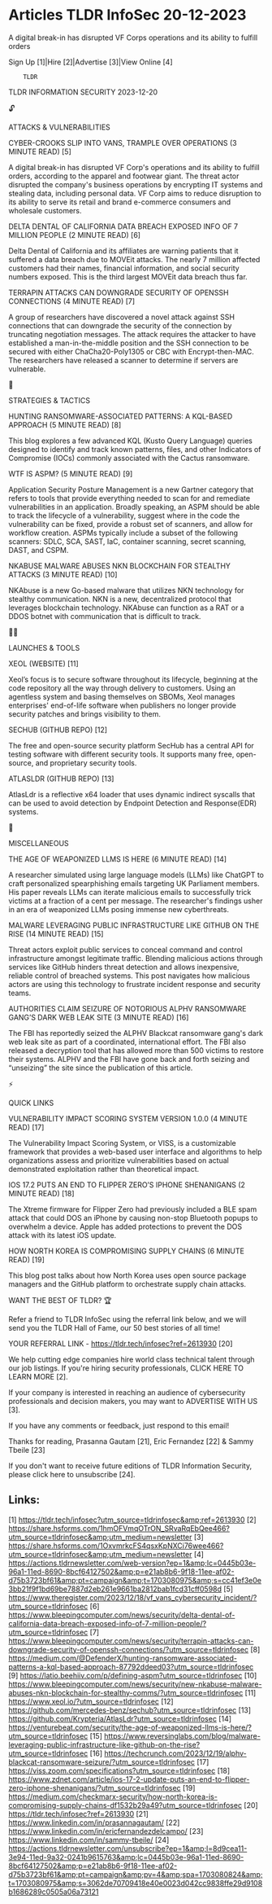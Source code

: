 # Articles TLDR InfoSec 20-12-2023

A digital break-in has disrupted VF Corps operations and its ability
to fulfill orders  

Sign Up [1]|Hire [2]|Advertise [3]|View Online [4] 

		TLDR 

TLDR INFORMATION SECURITY 2023-12-20

🔓 

ATTACKS & VULNERABILITIES

 CYBER-CROOKS SLIP INTO VANS, TRAMPLE OVER OPERATIONS (3 MINUTE READ)
[5] 

 A digital break-in has disrupted VF Corp's operations and its ability
to fulfill orders, according to the apparel and footwear giant. The
threat actor disrupted the company's business operations by encrypting
IT systems and stealing data, including personal data. VF Corp aims to
reduce disruption to its ability to serve its retail and brand
e-commerce consumers and wholesale customers. 

 DELTA DENTAL OF CALIFORNIA DATA BREACH EXPOSED INFO OF 7 MILLION
PEOPLE (2 MINUTE READ) [6] 

 Delta Dental of California and its affiliates are warning patients
that it suffered a data breach due to MOVEit attacks. The nearly 7
million affected customers had their names, financial information, and
social security numbers exposed. This is the third largest MOVEit data
breach thus far. 

 TERRAPIN ATTACKS CAN DOWNGRADE SECURITY OF OPENSSH CONNECTIONS (4
MINUTE READ) [7] 

 A group of researchers have discovered a novel attack against SSH
connections that can downgrade the security of the connection by
truncating negotiation messages. The attack requires the attacker to
have established a man-in-the-middle position and the SSH connection
to be secured with either ChaCha20-Poly1305 or CBC with
Encrypt-then-MAC. The researchers have released a scanner to determine
if servers are vulnerable. 

🧠 

STRATEGIES & TACTICS

 HUNTING RANSOMWARE-ASSOCIATED PATTERNS: A KQL-BASED APPROACH (5
MINUTE READ) [8] 

 This blog explores a few advanced KQL (Kusto Query Language) queries
designed to identify and track known patterns, files, and other
Indicators of Compromise (IOCs) commonly associated with the Cactus
ransomware. 

 WTF IS ASPM? (5 MINUTE READ) [9] 

 Application Security Posture Management is a new Gartner category
that refers to tools that provide everything needed to scan for and
remediate vulnerabilities in an application. Broadly speaking, an ASPM
should be able to track the lifecycle of a vulnerability, suggest
where in the code the vulnerability can be fixed, provide a robust set
of scanners, and allow for workflow creation. ASPMs typically include
a subset of the following scanners: SDLC, SCA, SAST, IaC, container
scanning, secret scanning, DAST, and CSPM. 

 NKABUSE MALWARE ABUSES NKN BLOCKCHAIN FOR STEALTHY ATTACKS (3 MINUTE
READ) [10] 

 NKAbuse is a new Go-based malware that utilizes NKN technology for
stealthy communication. NKN is a new, decentralized protocol that
leverages blockchain technology. NKAbuse can function as a RAT or a
DDOS botnet with communication that is difficult to track. 

🧑‍💻 

LAUNCHES & TOOLS

 XEOL (WEBSITE) [11] 

 Xeol’s focus is to secure software throughout its lifecycle,
beginning at the code repository all the way through delivery to
customers. Using an agentless system and basing themselves on SBOMs,
Xeol manages enterprises' end-of-life software when publishers no
longer provide security patches and brings visibility to them. 

 SECHUB (GITHUB REPO) [12] 

 The free and open-source security platform SecHub has a central API
for testing software with different security tools. It supports many
free, open-source, and proprietary security tools. 

 ATLASLDR (GITHUB REPO) [13] 

 AtlasLdr is a reflective x64 loader that uses dynamic indirect
syscalls that can be used to avoid detection by Endpoint Detection and
Response(EDR) systems. 

🎁 

MISCELLANEOUS

 THE AGE OF WEAPONIZED LLMS IS HERE (6 MINUTE READ) [14] 

 A researcher simulated using large language models (LLMs) like
ChatGPT to craft personalized spearphishing emails targeting UK
Parliament members. His paper reveals LLMs can iterate malicious
emails to successfully trick victims at a fraction of a cent per
message. The researcher's findings usher in an era of weaponized LLMs
posing immense new cyberthreats. 

 MALWARE LEVERAGING PUBLIC INFRASTRUCTURE LIKE GITHUB ON THE RISE (14
MINUTE READ) [15] 

 Threat actors exploit public services to conceal command and control
infrastructure amongst legitimate traffic. Blending malicious actions
through services like GitHub hinders threat detection and allows
inexpensive, reliable control of breached systems. This post navigates
how malicious actors are using this technology to frustrate incident
response and security teams. 

 AUTHORITIES CLAIM SEIZURE OF NOTORIOUS ALPHV RANSOMWARE GANG’S DARK
WEB LEAK SITE (3 MINUTE READ) [16] 

 The FBI has reportedly seized the ALPHV Blackcat ransomware gang's
dark web leak site as part of a coordinated, international effort. The
FBI also released a decryption tool that has allowed more than 500
victims to restore their systems. ALPHV and the FBI have gone back and
forth seizing and “unseizing” the site since the publication of
this article. 

⚡ 

QUICK LINKS

 VULNERABILITY IMPACT SCORING SYSTEM VERSION 1.0.0 (4 MINUTE READ)
[17] 

 The Vulnerability Impact Scoring System, or VISS, is a customizable
framework that provides a web-based user interface and algorithms to
help organizations assess and prioritize vulnerabilities based on
actual demonstrated exploitation rather than theoretical impact. 

 IOS 17.2 PUTS AN END TO FLIPPER ZERO’S IPHONE SHENANIGANS (2 MINUTE
READ) [18] 

 The Xtreme firmware for Flipper Zero had previously included a BLE
spam attack that could DOS an iPhone by causing non-stop Bluetooth
popups to overwhelm a device. Apple has added protections to prevent
the DOS attack with its latest iOS update. 

 HOW NORTH KOREA IS COMPROMISING SUPPLY CHAINS (6 MINUTE READ) [19] 

 This blog post talks about how North Korea uses open source package
managers and the GitHub platform to orchestrate supply chain attacks. 

WANT THE BEST OF TLDR? 🏆

Refer a friend to TLDR InfoSec using the referral link below, and we
will send you the TLDR Hall of Fame, our 50 best stories of all time!

YOUR REFERRAL LINK - https://tldr.tech/infosec?ref=2613930 [20]

 We help cutting edge companies hire world class technical talent
through our job listings. If you're hiring security professionals,
CLICK HERE TO LEARN MORE [2]. 

If your company is interested in reaching an audience of cybersecurity
professionals and decision makers, you may want to ADVERTISE WITH US
[3]. 

If you have any comments or feedback, just respond to this email! 

Thanks for reading, 
Prasanna Gautam [21], Eric Fernandez [22] & Sammy Tbeile [23] 

If you don't want to receive future editions of TLDR Information
Security, please click here to unsubscribe [24]. 

 

Links:
------
[1] https://tldr.tech/infosec?utm_source=tldrinfosec&amp;ref=2613930
[2] https://share.hsforms.com/1hmOFVmqOTrON_SRvaRqEbQee466?utm_source=tldrinfosec&amp;utm_medium=newsletter
[3] https://share.hsforms.com/1OxvmrkcFS4qsxKpNXCi76wee466?utm_source=tldrinfosec&amp;utm_medium=newsletter
[4] https://actions.tldrnewsletter.com/web-version?ep=1&amp;lc=0445b03e-96a1-11ed-8690-8bcf64127502&amp;p=e21ab8b6-9f18-11ee-af02-d75b3723bf61&amp;pt=campaign&amp;t=1703080975&amp;s=cc41ef3e0e3bb21f9f1bd69be7887d2eb261e9661ba2812bab1fcd31cff0598d
[5] https://www.theregister.com/2023/12/18/vf_vans_cybersecurity_incident/?utm_source=tldrinfosec
[6] https://www.bleepingcomputer.com/news/security/delta-dental-of-california-data-breach-exposed-info-of-7-million-people/?utm_source=tldrinfosec
[7] https://www.bleepingcomputer.com/news/security/terrapin-attacks-can-downgrade-security-of-openssh-connections/?utm_source=tldrinfosec
[8] https://medium.com/@DefenderX/hunting-ransomware-associated-patterns-a-kql-based-approach-87792ddeed03?utm_source=tldrinfosec
[9] https://latio.beehiiv.com/p/defining-aspm?utm_source=tldrinfosec
[10] https://www.bleepingcomputer.com/news/security/new-nkabuse-malware-abuses-nkn-blockchain-for-stealthy-comms/?utm_source=tldrinfosec
[11] https://www.xeol.io/?utm_source=tldrinfosec
[12] https://github.com/mercedes-benz/sechub?utm_source=tldrinfosec
[13] https://github.com/Krypteria/AtlasLdr?utm_source=tldrinfosec
[14] https://venturebeat.com/security/the-age-of-weaponized-llms-is-here/?utm_source=tldrinfosec
[15] https://www.reversinglabs.com/blog/malware-leveraging-public-infrastructure-like-github-on-the-rise?utm_source=tldrinfosec
[16] https://techcrunch.com/2023/12/19/alphv-blackcat-ransomware-seizure/?utm_source=tldrinfosec
[17] https://viss.zoom.com/specifications?utm_source=tldrinfosec
[18] https://www.zdnet.com/article/ios-17-2-update-puts-an-end-to-flipper-zero-iphone-shenanigans/?utm_source=tldrinfosec
[19] https://medium.com/checkmarx-security/how-north-korea-is-compromising-supply-chains-df1532b29a49?utm_source=tldrinfosec
[20] https://tldr.tech/infosec?ref=2613930
[21] https://www.linkedin.com/in/prasannagautam/
[22] https://www.linkedin.com/in/ericfernandezdelcampo/
[23] https://www.linkedin.com/in/sammy-tbeile/
[24] https://actions.tldrnewsletter.com/unsubscribe?ep=1&amp;l=8d9cea11-3e94-11ed-9a32-0241b9615763&amp;lc=0445b03e-96a1-11ed-8690-8bcf64127502&amp;p=e21ab8b6-9f18-11ee-af02-d75b3723bf61&amp;pt=campaign&amp;pv=4&amp;spa=1703080824&amp;t=1703080975&amp;s=3062de70709418e40e0023d042cc9838ffe29d9108b1686289c0505a06a73121